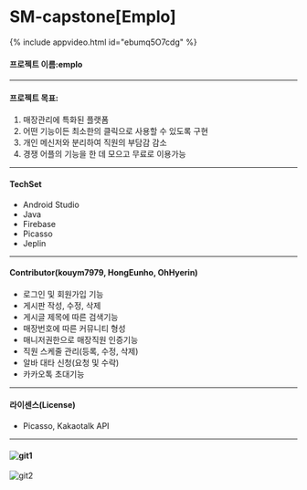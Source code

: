 # SM-capstone[Emplo]
 {% include appvideo.html id="ebumq5O7cdg" %}  

#### 프로젝트 이름:emplo

---

#### 프로젝트 목표: 

1. 매장관리에 특화된 플랫폼
2. 어떤 기능이든 최소한의 클릭으로 사용할 수 있도록 구현
3. 개인 메신저와 분리하여 직원의 부담감 감소
4. 경쟁 어플의 기능을 한 데 모으고 무료로 이용가능

---

#### TechSet

- Android Studio
- Java
- Firebase
- Picasso
- Jeplin

---

#### Contributor(kouym7979, HongEunho, OhHyerin)

- 로그인 및 회원가입 기능
- 게시판 작성, 수정, 삭제
- 게시글 제목에 따른 검색기능
- 매장번호에 따른 커뮤니티 형성
- 매니저권한으로 매장직원 인증기능
- 직원 스케줄 관리(등록, 수정, 삭제)
- 알바 대타 신청(요청 및 수락)
- 카카오톡 초대기능

---

#### 라이센스(License)

- Picasso, Kakaotalk API

---

#### ![git1](https://user-images.githubusercontent.com/52284829/102334394-f8cf9300-3fd1-11eb-917a-b4d7bf3bb62b.jpg)

![git2](https://user-images.githubusercontent.com/52284829/102334434-01c06480-3fd2-11eb-878a-d61214344a6e.png)
